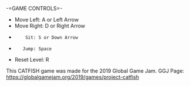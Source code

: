 -=GAME CONTROLS=-
*   Move Left: A or Left Arrow
*  Move Right: D or Right Arrow
*         Sit: S or Down Arrow
*        Jump: Space
* Reset Level: R

This CATFISH game was made for the 2019 Global Game Jam.
GGJ Page: https://globalgamejam.org/2019/games/project-catfish
